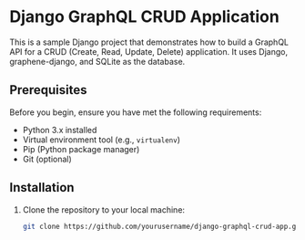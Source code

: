 # Django GraphQL CRUD Application

This is a sample Django project that demonstrates how to build a GraphQL API for a CRUD (Create, Read, Update, Delete) application. It uses Django, graphene-django, and SQLite as the database.

## Prerequisites

Before you begin, ensure you have met the following requirements:

- Python 3.x installed
- Virtual environment tool (e.g., `virtualenv`)
- Pip (Python package manager)
- Git (optional)

## Installation

1. Clone the repository to your local machine:

   ```bash
   git clone https://github.com/yourusername/django-graphql-crud-app.git
